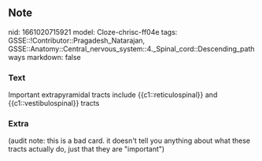 ## Note
nid: 1661020715921
model: Cloze-chrisc-ff04e
tags: GSSE::!Contributor::Pragadesh_Natarajan, GSSE::Anatomy::Central_nervous_system::4._Spinal_cord::Descending_pathways
markdown: false

### Text
Important extrapyramidal tracts include {{c1::reticulospinal}} and {{c1::vestibulospinal}} tracts

### Extra
(audit note: this is a bad card. it doesn't tell you anything about what these tracts actually do, just that they are "important")
